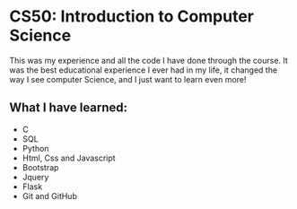 # CS50: Introduction to Computer Science

This was my experience and all the code I have done through the course. It was the best educational experience I ever had in my life, it changed the way I see computer Science, and I just want to learn even more! 

## What I have learned:

* C
* SQL 
* Python
* Html, Css and Javascript
* Bootstrap
* Jquery
* Flask
* Git and GitHub